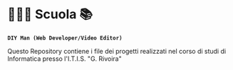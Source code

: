 # 🧑🏻‍💻 Scuola 📚

**`DIY Man (Web Developer/Video Editor)`**

Questo Repository contiene i file dei progetti realizzati nel corso di studi di Informatica presso l'I.T.I.S. "G. Rivoira"
